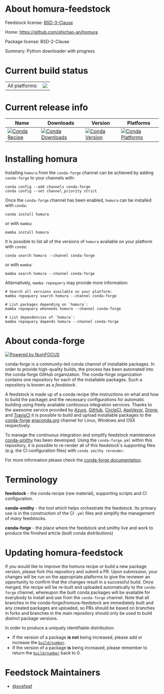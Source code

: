 About homura-feedstock
======================

Feedstock license: [BSD-3-Clause](https://github.com/conda-forge/homura-feedstock/blob/main/LICENSE.txt)

Home: https://github.com/shichao-an/homura

Package license: BSD-2-Clause

Summary: Python downloader with progress

Current build status
====================


<table><tr><td>All platforms:</td>
    <td>
      <a href="https://dev.azure.com/conda-forge/feedstock-builds/_build/latest?definitionId=5419&branchName=main">
        <img src="https://dev.azure.com/conda-forge/feedstock-builds/_apis/build/status/homura-feedstock?branchName=main">
      </a>
    </td>
  </tr>
</table>

Current release info
====================

| Name | Downloads | Version | Platforms |
| --- | --- | --- | --- |
| [![Conda Recipe](https://img.shields.io/badge/recipe-homura-green.svg)](https://anaconda.org/conda-forge/homura) | [![Conda Downloads](https://img.shields.io/conda/dn/conda-forge/homura.svg)](https://anaconda.org/conda-forge/homura) | [![Conda Version](https://img.shields.io/conda/vn/conda-forge/homura.svg)](https://anaconda.org/conda-forge/homura) | [![Conda Platforms](https://img.shields.io/conda/pn/conda-forge/homura.svg)](https://anaconda.org/conda-forge/homura) |

Installing homura
=================

Installing `homura` from the `conda-forge` channel can be achieved by adding `conda-forge` to your channels with:

```
conda config --add channels conda-forge
conda config --set channel_priority strict
```

Once the `conda-forge` channel has been enabled, `homura` can be installed with `conda`:

```
conda install homura
```

or with `mamba`:

```
mamba install homura
```

It is possible to list all of the versions of `homura` available on your platform with `conda`:

```
conda search homura --channel conda-forge
```

or with `mamba`:

```
mamba search homura --channel conda-forge
```

Alternatively, `mamba repoquery` may provide more information:

```
# Search all versions available on your platform:
mamba repoquery search homura --channel conda-forge

# List packages depending on `homura`:
mamba repoquery whoneeds homura --channel conda-forge

# List dependencies of `homura`:
mamba repoquery depends homura --channel conda-forge
```


About conda-forge
=================

[![Powered by
NumFOCUS](https://img.shields.io/badge/powered%20by-NumFOCUS-orange.svg?style=flat&colorA=E1523D&colorB=007D8A)](https://numfocus.org)

conda-forge is a community-led conda channel of installable packages.
In order to provide high-quality builds, the process has been automated into the
conda-forge GitHub organization. The conda-forge organization contains one repository
for each of the installable packages. Such a repository is known as a *feedstock*.

A feedstock is made up of a conda recipe (the instructions on what and how to build
the package) and the necessary configurations for automatic building using freely
available continuous integration services. Thanks to the awesome service provided by
[Azure](https://azure.microsoft.com/en-us/services/devops/), [GitHub](https://github.com/),
[CircleCI](https://circleci.com/), [AppVeyor](https://www.appveyor.com/),
[Drone](https://cloud.drone.io/welcome), and [TravisCI](https://travis-ci.com/)
it is possible to build and upload installable packages to the
[conda-forge](https://anaconda.org/conda-forge) [anaconda.org](https://anaconda.org/)
channel for Linux, Windows and OSX respectively.

To manage the continuous integration and simplify feedstock maintenance
[conda-smithy](https://github.com/conda-forge/conda-smithy) has been developed.
Using the ``conda-forge.yml`` within this repository, it is possible to re-render all of
this feedstock's supporting files (e.g. the CI configuration files) with ``conda smithy rerender``.

For more information please check the [conda-forge documentation](https://conda-forge.org/docs/).

Terminology
===========

**feedstock** - the conda recipe (raw material), supporting scripts and CI configuration.

**conda-smithy** - the tool which helps orchestrate the feedstock.
                   Its primary use is in the construction of the CI ``.yml`` files
                   and simplify the management of *many* feedstocks.

**conda-forge** - the place where the feedstock and smithy live and work to
                  produce the finished article (built conda distributions)


Updating homura-feedstock
=========================

If you would like to improve the homura recipe or build a new
package version, please fork this repository and submit a PR. Upon submission,
your changes will be run on the appropriate platforms to give the reviewer an
opportunity to confirm that the changes result in a successful build. Once
merged, the recipe will be re-built and uploaded automatically to the
`conda-forge` channel, whereupon the built conda packages will be available for
everybody to install and use from the `conda-forge` channel.
Note that all branches in the conda-forge/homura-feedstock are
immediately built and any created packages are uploaded, so PRs should be based
on branches in forks and branches in the main repository should only be used to
build distinct package versions.

In order to produce a uniquely identifiable distribution:
 * If the version of a package **is not** being increased, please add or increase
   the [``build/number``](https://docs.conda.io/projects/conda-build/en/latest/resources/define-metadata.html#build-number-and-string).
 * If the version of a package **is** being increased, please remember to return
   the [``build/number``](https://docs.conda.io/projects/conda-build/en/latest/resources/define-metadata.html#build-number-and-string)
   back to 0.

Feedstock Maintainers
=====================

* [@ocefpaf](https://github.com/ocefpaf/)

